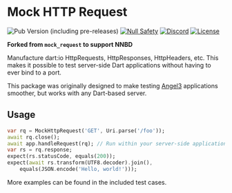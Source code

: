 # Mock HTTP Request

![Pub Version (including pre-releases)](https://img.shields.io/pub/v/angel3_mock_request?include_prereleases)
[![Null Safety](https://img.shields.io/badge/null-safety-brightgreen)](https://dart.dev/null-safety)
[![Discord](https://img.shields.io/discord/1060322353214660698)](https://discord.gg/3X6bxTUdCM)
[![License](https://img.shields.io/github/license/dart-backend/angel)](https://github.com/dart-backend/angel/tree/master/packages/mock_request/LICENSE)

**Forked from `mock_request` to support NNBD**

Manufacture dart:io HttpRequests, HttpResponses, HttpHeaders, etc. This makes it possible to test server-side Dart applications without having to ever bind to a port.

This package was originally designed to make testing [Angel3](https://angel3-framework.web.app/) applications smoother, but works with any Dart-based server.

## Usage

```dart
var rq = MockHttpRequest('GET', Uri.parse('/foo'));
await rq.close();
await app.handleRequest(rq); // Run within your server-side application
var rs = rq.response;
expect(rs.statusCode, equals(200));
expect(await rs.transform(UTF8.decoder).join(),
    equals(JSON.encode('Hello, world!')));
```

More examples can be found in the included test cases.
